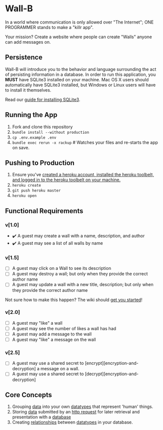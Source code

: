 # Wall-B

In a world where communication is only allowed over "The Internet"; ONE
PROGRAMMER stands to make a "killr app".

Your mission? Create a website where people can create "Walls" anyone can add
messages on.

## Persistence

Wall-B will introduce you to the behavior and language surrounding the act of
persisting information in a database.  In order to run this application, you
**MUST** have SQLite3 installed on your machine.  Mac OS X users should
automatically have SQLite3 installed, but Windows or Linux users will have to
install it themselves.

Read our [guide for installing SQLite3][sqlite3-install].

## Running the App

1. Fork and clone this repository
1. `bundle install --without production`
1. `cp .env.example .env`
1. `bundle exec rerun -x rackup` # Watches your files and re-starts the app on save.

## Pushing to Production

1. Ensure you've [created a heroku account, installed the heroku toolbelt, and
   logged in to the heroku toolbelt on your machine.][heroku-quickstart]
1. `heroku create`
1. `git push heroku master`
1. `heroku open`

## Functional Requirements

### v[1.0]

  - :heavy_check_mark: A guest may create a wall with a name, description, and author  
  - :heavy_check_mark: A guest may see a list of all walls by name

### v[1.5]

  - [ ] A guest may click on a Wall to see its description
  - [ ] A guest may destroy a wall; but only when they provide the correct author name
  - [ ] A guest may update a wall with a new title, description; but only when they
     provide the correct author name

Not sure how to make this happen? The wiki should
[get you started](https://github.com/codeunion/wall-b/wiki/home)!

### v[2.0]

  - [ ] A guest may "like" a wall
  - [ ] A guest may see the number of likes a wall has had
  - [ ] A guest may add a message to the wall
  - [ ] A guest may "like" a message on the wall

### v[2.5]
  - [ ] A guest may use a shared secret to [encrypt][encryption-and-decryption] a message on a wall.
  - [ ] A guest may use a shared secret to [decrypt][encryption-and-decryption]

## Core Concepts
1. Grouping [data][data] into your own [datatypes][datatypes] that represent
   'human' things.
1. Storing [data][data] submitted by an [http request][request] for later
   retrieval and presentation with a [database][database]
1. Creating [relationships][relational-databases] between [datatypes][datatypes] in
   your database.

[sqlite3-install]:https://github.com/codeunion/fundamentals-of-web-development/wiki/Resources-and-Tools#sqlite
[heroku-quickstart]:https://devcenter.heroku.com/articles/quickstart
[encryption-and-decyption]:https://github.com/codeunion/web-fundamentals/wiki/Glossary#encryption
[data]:https://github.com/codeunion/web-fundamentals/wiki/Glossary#data
[datatypes]:https://github.com/codeunion/web-fundamentals/wiki/Glossary#datatypes
[request]:https://github.com/codeunion/web-fundamentals/wiki/Glossary#request
[relational-databases]:https://github.com/codeunion/web-fundamentals/wiki/Glossary#relational-databases
[database]:https://github.com/codeunion/web-fundamentals/wiki/Glossary#database
